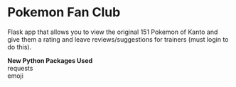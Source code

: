 # Pokemon Fan Club
Flask app that allows you to view the original 151 Pokemon of Kanto and give them a rating and leave reviews/suggestions for trainers (must login to do this).  

**New Python Packages Used**  
requests  
emoji  

